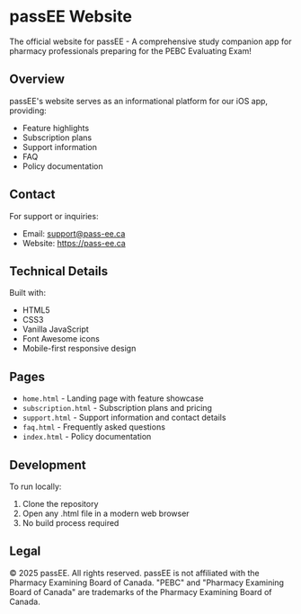 # passEE Website

The official website for passEE - A comprehensive study companion app for pharmacy professionals preparing for the PEBC Evaluating Exam!

## Overview

passEE's website serves as an informational platform for our iOS app, providing:
- Feature highlights
- Subscription plans
- Support information
- FAQ
- Policy documentation

## Contact

For support or inquiries:
- Email: support@pass-ee.ca
- Website: https://pass-ee.ca

## Technical Details

Built with:
- HTML5
- CSS3
- Vanilla JavaScript
- Font Awesome icons
- Mobile-first responsive design

## Pages

- `home.html` - Landing page with feature showcase
- `subscription.html` - Subscription plans and pricing
- `support.html` - Support information and contact details
- `faq.html` - Frequently asked questions
- `index.html` - Policy documentation

## Development

To run locally:
1. Clone the repository
2. Open any .html file in a modern web browser
3. No build process required

## Legal

© 2025 passEE. All rights reserved. 
passEE is not affiliated with the Pharmacy Examining Board of Canada. 
"PEBC" and "Pharmacy Examining Board of Canada" are trademarks of the Pharmacy Examining Board of Canada.
